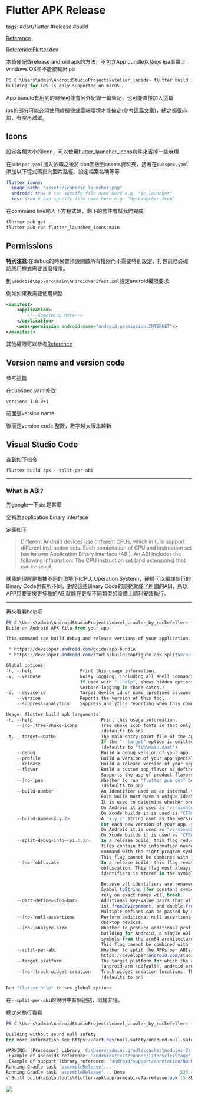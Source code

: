 # Flutter APK Release

tags: #dart/flutter #release #build

[Reference](https://www.codegrepper.com/code-examples/whatever/build+apk+in+flutter+in+visual+code)

[Reference:Flutter.dev](https://flutter.dev/docs/deployment/android)

本篇僅記錄release android apk的方法，不包含App bundle以及ios ipa事實上windows OS並不能接輸出ipa

```powershell
PS C:\Users\admin\AndroidStudioProjects\atelier_ladida> flutter build ipa
Building for iOS is only supported on macOS.
```

App bundle有用到的時候可能會另外紀錄一篇筆記，也可能直接加入這篇

ios的部分可能必須使用虛擬機或雲端環境才能搞定(參考[這篇文章](https://stackoverflow.com/questions/47006906/developing-for-ios-device-in-windows-environment-with-flutter))，總之都很麻煩，有空再試試。

## Icons

設定各種大小的Icon，可以使用[flutter_launcher_icons](https://pub.dev/packages/flutter_launcher_icons)套件來省掉一些麻煩

在`pubspec.yaml`加入依賴之後將Icon圖放到assets資料夾，接著在`pubspec.yaml`添加以下程式碼指向圖片路徑、設定檔案名稱等等

```yaml
flutter_icons:
  image_path: "assets/icons/ic_launcher.png"
  android: true # can specify file name here e.g. "ic_launcher"
  ios: true # can specify file name here e.g. "My-Launcher-Icon"
```

在command line輸入下方程式碼，剩下的套件會幫我們完成

```powershell
flutter pub get
flutter pub run flutter_launcher_icons:main
```

## Permissions

**特別注意**:在debug的時候會預設開啟所有權限而不需要特別設定，打包前務必確認應用程式需要甚麼權限。

到`\android\app\src\main\AndroidManifest.xml`設定android權限要求

例如如果我需要使用網路

```xml
<manifest>
    <application>
        <!--Something Here-->
    </application>
    <uses-permission android:name="android.permission.INTERNET"/>
</manifest>
```

其他權限可以參考[Reference](https://codertw.com/android-%E9%96%8B%E7%99%BC/345051/)



## Version name and version code

參考[這篇](https://developer.android.com/studio/publish/versioning)

在pubspec.yaml修改

```
version: 1.0.0+1
```

前面是version name 

後面是version code 整數，數字越大版本越新

## Visual Studio Code

查到如下指令

```
flutter build apk --split-per-abi
```

---

### What is ABI?

先google一下`abi`是甚麼

全稱為application binary interface

定義如下

> Different Android devices use different CPUs, which in turn support different instruction sets. Each combination of CPU and instruction set has its own Application Binary Interface (ABI). An ABI includes the following information: The CPU instruction set (and extensions) that can be used.

就我的理解是根據不同的環境下(CPU, Operation System)，硬體可以編譯執行的Binary Code也有所不同，對於這些Binary Code的規範就成了所謂的ABI，所以APP只要支援更多種的ABI就能在更多不同類型的設備上順利安裝執行。

---



再來看看help吧

```powershell
PS C:\Users\admin\AndroidStudioProjects\novel_crawler_by_rockefeller> flutter build apk --help
Build an Android APK file from your app.

This command can build debug and release versions of your application. 'debug' builds support debugging and a quick development cycle. 'release' builds don't support debugging and are suitable for deploying to app stores. If you are deploying the app to the Play Store, it's recommended to use app bundles or split the APK to reduce the APK size. Learn more at:

 * https://developer.android.com/guide/app-bundle
 * https://developer.android.com/studio/build/configure-apk-splits#configure-abi-split

Global options:
-h, --help                  Print this usage information.
-v, --verbose               Noisy logging, including all shell commands executed.
                            If used with "--help", shows hidden options. If used with "flutter doctor", shows additional diagnostic information. (Use "-vv" to force    
                            verbose logging in those cases.)
-d, --device-id             Target device id or name (prefixes allowed).
    --version               Reports the version of this tool.
    --suppress-analytics    Suppress analytics reporting when this command runs.

Usage: flutter build apk [arguments]
-h, --help                          Print this usage information.
    --[no-]tree-shake-icons         Tree shake icon fonts so that only glyphs used by the application remain.
                                    (defaults to on)
-t, --target=<path>                 The main entry-point file of the application, as run on the device.
                                    If the "--target" option is omitted, but a file name is provided on the command line, then that is used instead.
                                    (defaults to "lib\main.dart")
    --debug                         Build a debug version of your app.
    --profile                       Build a version of your app specialized for performance profiling.
    --release                       Build a release version of your app (default mode).
    --flavor                        Build a custom app flavor as defined by platform-specific build setup.
                                    Supports the use of product flavors in Android Gradle scripts, and the use of custom Xcode schemes.
    --[no-]pub                      Whether to run "flutter pub get" before executing this command.
                                    (defaults to on)
    --build-number                  An identifier used as an internal version number.
                                    Each build must have a unique identifier to differentiate it from previous builds.
                                    It is used to determine whether one build is more recent than another, with higher numbers indicating more recent build.
                                    On Android it is used as "versionCode".
                                    On Xcode builds it is used as "CFBundleVersion".
    --build-name=<x.y.z>            A "x.y.z" string used as the version number shown to users.
                                    For each new version of your app, you will provide a version number to differentiate it from previous versions.
                                    On Android it is used as "versionName".
                                    On Xcode builds it is used as "CFBundleShortVersionString".
    --split-debug-info=<v1.2.3/>    In a release build, this flag reduces application size by storing Dart program symbols in a separate file on the host rather than in                                    the application. The value of the flag should be a directory where program symbol files can be stored for later use. These symbol   
                                    files contain the information needed to symbolize Dart stack traces. For an app built with this flag, the "flutter symbolize"       
                                    command with the right program symbol file is required to obtain a human readable stack trace.
                                    This flag cannot be combined with "--analyze-size".
    --[no-]obfuscate                In a release build, this flag removes identifiers and replaces them with randomized values for the purposes of source code
                                    obfuscation. This flag must always be combined with "--split-debug-info" option, the mapping between the values and the original    
                                    identifiers is stored in the symbol map created in the specified directory. For an app built with this flag, the "flutter symbolize"                                    command with the right program symbol file is required to obtain a human readable stack trace.

                                    Because all identifiers are renamed, methods like Object.runtimeType, Type.toString, Enum.toString, Stacktrace.toString,
                                    Symbol.toString (for constant symbols or those generated by runtime system) will return obfuscated results. Any code or tests that  
                                    rely on exact names will break.
    --dart-define=<foo=bar>         Additional key-value pairs that will be available as constants from the String.fromEnvironment, bool.fromEnvironment,
                                    int.fromEnvironment, and double.fromEnvironment constructors.
                                    Multiple defines can be passed by repeating "--dart-define" multiple times.
    --[no-]null-assertions          Perform additional null assertions on the boundaries of migrated and un-migrated code. This setting is not currently supported on   
                                    desktop devices.
    --[no-]analyze-size             Whether to produce additional profile information for artifact output size. This flag is only supported on "--release" builds. When 
                                    building for Android, a single ABI must be specified at a time with the "--target-platform" flag. When building for iOS, only the   
                                    symbols from the arm64 architecture are used to analyze code size.
                                    This flag cannot be combined with "--split-debug-info".
    --split-per-abi                 Whether to split the APKs per ABIs. To learn more, see:
                                    https://developer.android.com/studio/build/configure-apk-splits#configure-abi-split
    --target-platform               The target platform for which the app is compiled.
                                    [android-arm (default), android-arm64 (default), android-x86, android-x64 (default)]
    --[no-]track-widget-creation    Track widget creation locations. This enables features such as the widget inspector. This parameter is only functional in debug mode                                    (i.e. when compiling JIT, not AOT).
                                    (defaults to on)

Run "flutter help" to see global options.
```

在`--split-per-abi`的說明中有個[連結](https://developer.android.com/studio/build/configure-apk-splits#configure-abi-split)，似懂非懂。

總之來執行看看

```powershell
PS C:\Users\admin\AndroidStudioProjects\novel_crawler_by_rockefeller> flutter build apk --split-per-abi

Building without sound null safety
For more information see https://dart.dev/null-safety/unsound-null-safety

WARNING: [Processor] Library 'C:\Users\admin\.gradle\caches\modules-2\files-2.1\org.robolectric\shadows-framework\4.3\150103d5732c432906f6130b734e7452855dd67b\shadows-framework-4.3.jar' contains references to both AndroidX and old support library. This seems like the library is partially migrated. Jetifier will try to rewrite the library anyway.
 Example of androidX reference: 'androidx/test/runner/lifecycle/Stage'
 Example of support library reference: 'android/support/annotation/NonNull'
Running Gradle task 'assembleRelease'...
Running Gradle task 'assembleRelease'... Done                     535.4s
√ Built build\app\outputs\flutter-apk\app-armeabi-v7a-release.apk (5.8MB).
```

![](https://i.imgur.com/BGx6yQi.png)

